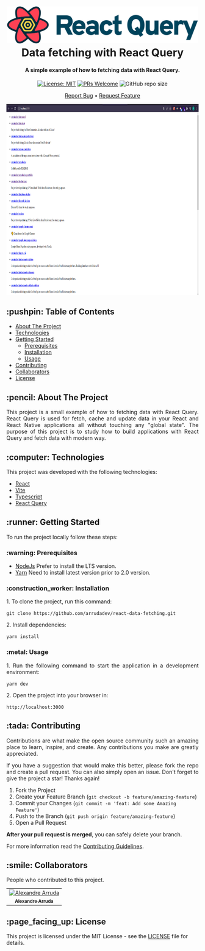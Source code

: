 <h1 align="center">
  <div style="display: inline-block;">
    <img src="https://raw.githubusercontent.com/arrudadev/react-data-fetching/main/.github/assets/react-query.svg" width="500" />
  </div>
  Data fetching with React Query
  <br>
</h1>

<h4 align="center">A simple example of how to fetching data with React Query.</h4>

<div align="center">

  [![License: MIT](https://img.shields.io/badge/License-MIT-brightgreen.svg)](https://opensource.org/licenses/MIT)
  [![PRs Welcome](https://img.shields.io/badge/PRs-welcome-brightgreen.svg?style=flat)](http://makeapullrequest.com)
  ![GitHub repo size](https://img.shields.io:/github/repo-size/arrudadev/react-data-fetching)

</div>

<p align="center">
  <a href="https://github.com/arrudadev/react-data-fetching/issues">Report Bug</a> •
  <a href="https://github.com/arrudadev/react-data-fetching/issues">Request Feature</a>
</p>

<img src="https://raw.githubusercontent.com/arrudadev/react-data-fetching/main/.github/assets/cover.png" height="500" width="100%" alt="cover" />

<h2 id="table-of-contents"> :pushpin: Table of Contents</h2>

* [About The Project](#about-the-project)
* [Technologies](#technologies)
* [Getting Started](#getting-started)
   * [Prerequisites](#prerequisites)
   * [Installation](#installation)
   * [Usage](#usage)
* [Contributing](#contributing)
* [Collaborators](#collaborators)
* [License](#license)

<h2 id="about-the-project"> :pencil: About The Project</h2>

<p align="justify">
  This project is a small example of how to fetching data with React Query. React Query is used for fetch, cache and update data in your React and React Native applications all without touching any "global state". The purpose of this project is to study how to build applications with React Query and fetch data with modern way.
</p>

<h2 id="technologies"> :computer: Technologies</h2>

This project was developed with the following technologies:

- [React](https://reactjs.org)
- [Vite](https://vitejs.dev/)
- [Typescript](https://www.typescriptlang.org/)
- [React Query](https://react-query.tanstack.com/)

<h2 id="getting-started"> :runner: Getting Started</h2>

<p align="justify">
  To run the project locally follow these steps:
</p>

<h3 id="prerequisites"> :warning: Prerequisites</h3>

- [NodeJs](https://nodejs.org/en/) Prefer to install the LTS version.
- [Yarn](https://yarnpkg.com/) Need to install latest version prior to 2.0 version.

<h3 id="installation"> :construction_worker: Installation</h3>

<p align="justify">
  1. To clone the project, run this command:
</p>

```
git clone https://github.com/arrudadev/react-data-fetching.git
```

<p align="justify">
  2. Install dependencies:
</p>

```
yarn install
```

<h3 id="usage"> :metal: Usage</h3>

<p align="justify">
  1. Run the following command to start the application in a development environment:
</p>

```
yarn dev
```

<p align="justify">
  2. Open the project into your browser in:
</p>

```
http://localhost:3000
```

<h2 id="contributing"> :tada: Contributing</h2>

<p align="justify">
  Contributions are what make the open source community such an amazing place to learn, inspire, and create. Any contributions you make are greatly appreciated.
</p>

<p align="justify">
  If you have a suggestion that would make this better, please fork the repo and create a pull request. You can also simply open an issue. Don't forget to give the project a star! Thanks again!
</p>

1. Fork the Project
2. Create your Feature Branch (`git checkout -b feature/amazing-feature`)
3. Commit your Changes (`git commit -m 'feat: Add some Amazing Feature'`)
4. Push to the Branch (`git push origin feature/amazing-feature`)
5. Open a Pull Request

**After your pull request is merged**, you can safely delete your branch.

For more information read the [Contributing Guidelines](https://github.com/arrudadev/react-data-fetching/blob/main/CONTRIBUTING.md).

<h2 id="collaborators"> :smile: Collaborators</h2>

<p align="justify">
  People who contributed to this project.
</p>

<table>
  <tr>
    <td align="center">
      <a href="#">
        <img src="https://github.com/arrudadev.png" width="100px;" alt="Alexandre Arruda"/><br>
        <sub>
          <b>Alexandre Arruda</b>
        </sub>
      </a>
    </td>
  </tr>
</table>

<h2 id="license"> :page_facing_up: License</h2>

This project is licensed under the MIT License - see the [LICENSE](LICENSE) file for details.
